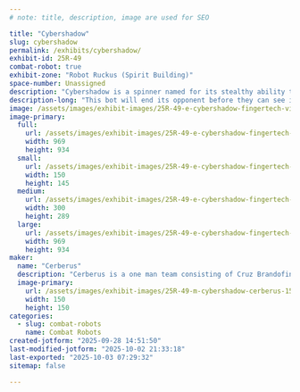 ```yaml
---
# note: title, description, image are used for SEO

title: "Cybershadow"
slug: cybershadow
permalink: /exhibits/cybershadow/
exhibit-id: 25R-49
combat-robot: true
exhibit-zone: "Robot Ruckus (Spirit Building)"
space-number: Unassigned
description: "Cybershadow is a spinner named for its stealthy ability to swiftly take out its opponents."
description-long: "This bot will end its opponent before they can see it coming. The blade is so fast you can barely hear it humming. Appearing as if it’s coming directly from the night, it’s Cybershadow!"
image: /assets/images/exhibit-images/25R-49-e-cybershadow-fingertech-viper-vertical-spinner-add-on-300x289.jpeg
image-primary: 
  full:
    url: /assets/images/exhibit-images/25R-49-e-cybershadow-fingertech-viper-vertical-spinner-add-on-full.jpeg
    width: 969
    height: 934
  small:
    url: /assets/images/exhibit-images/25R-49-e-cybershadow-fingertech-viper-vertical-spinner-add-on-150x145.jpeg
    width: 150
    height: 145
  medium:
    url: /assets/images/exhibit-images/25R-49-e-cybershadow-fingertech-viper-vertical-spinner-add-on-300x289.jpeg
    width: 300
    height: 289
  large:
    url: /assets/images/exhibit-images/25R-49-e-cybershadow-fingertech-viper-vertical-spinner-add-on-969x934.jpeg
    width: 969
    height: 934
maker: 
  name: "Cerberus"
  description: "Cerberus is a one man team consisting of Cruz Brandofino. He is a middle schooler from Longwood, FL with a love for math, science, and technology. Spinners are his weapon of choice."
  image-primary:
    url: /assets/images/exhibit-images/25R-49-m-cybershadow-cerberus-150x150.png
    width: 150
    height: 150
categories: 
  - slug: combat-robots
    name: Combat Robots
created-jotform: "2025-09-28 14:51:50"
last-modified-jotform: "2025-10-02 21:33:18"
last-exported: "2025-10-03 07:29:32"
sitemap: false

---
```

